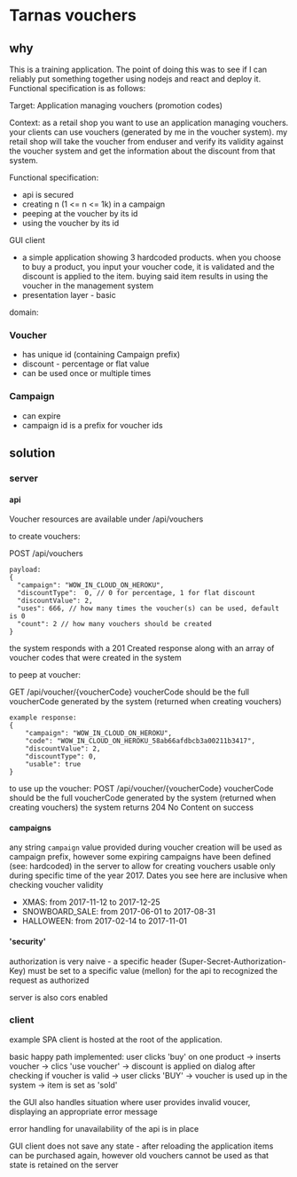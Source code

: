 # Tarnas vouchers


## why
This is a training application. The point of doing this was to see if I can reliably put something together using nodejs and react and deploy it. Functional specification is as follows:

Target: Application managing vouchers (promotion codes)

Context: as a retail shop you want to use an application managing vouchers. your clients can use vouchers (generated by me in the voucher system). my retail shop will take the voucher from enduser and verify its validity against the voucher system and get the information about the discount from that system.

Functional specification: 
* api is secured
* creating n (1 <= n <= 1k) in a campaign
* peeping at the voucher by its id
* using the voucher by its id

GUI client
* a simple application showing 3 hardcoded products. when you choose to buy a product, you input your voucher code, it is validated and the discount is applied to the item. buying said item results in using the voucher in the management system
* presentation layer - basic

domain:

### Voucher
* has unique id (containing Campaign prefix)
* discount - percentage or flat value
* can be used once or multiple times

### Campaign
* can expire
* campaign id is a prefix for voucher ids

## solution

### server

#### api

Voucher resources are available under /api/vouchers

to create vouchers:

POST /api/vouchers
```
payload:
{
  "campaign": "WOW_IN_CLOUD_ON_HEROKU",
  "discountType":  0, // 0 for percentage, 1 for flat discount
  "discountValue": 2,
  "uses": 666, // how many times the voucher(s) can be used, default is 0
  "count": 2 // how many vouchers should be created
}
```
the system responds with a 201 Created response along with an array of voucher codes that were created in the system

to peep at voucher:

GET /api/voucher/{voucherCode}
voucherCode should be the full voucherCode generated by the system (returned when creating vouchers)
```
example response:
{
    "campaign": "WOW_IN_CLOUD_ON_HEROKU",
    "code": "WOW_IN_CLOUD_ON_HEROKU_58ab66afdbcb3a00211b3417",
    "discountValue": 2,
    "discountType": 0,
    "usable": true
}
```

to use up the voucher:
POST /api/voucher/{voucherCode}
voucherCode should be the full voucherCode generated by the system (returned when creating vouchers)
the system returns 204 No Content on success

#### campaigns
any string `campaign` value provided during voucher creation will be used as campaign prefix, however some expiring campaigns have been defined (see: hardcoded) in the server to allow for creating vouchers usable only during specific time of the year 2017. Dates you see here are inclusive when checking voucher validity

* XMAS: from 2017-11-12 to 2017-12-25 
* SNOWBOARD_SALE: from 2017-06-01 to 2017-08-31
* HALLOWEEN: from 2017-02-14 to 2017-11-01

#### 'security'
authorization is very naive - a specific header (Super-Secret-Authorization-Key) must be set to a specific value (mellon) for the api to recognized the request as authorized

server is also cors enabled

### client
example SPA client is hosted at the root of the application.

basic happy path implemented: user clicks 'buy' on one product -> inserts voucher -> clics 'use voucher' -> discount is applied on dialog after checking if voucher is valid -> user clicks 'BUY' -> voucher is used up in the system -> item is set as 'sold'

the GUI also handles situation where user provides invalid voucer, displaying an appropriate error message

error handling for unavailability of the api is in place

GUI client does not save any state - after reloading the application items can be purchased again, however old vouchers cannot be used as that state is retained on the server
